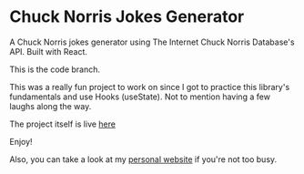 # Chuck Norris Jokes Generator

A Chuck Norris jokes generator using The Internet Chuck Norris Database's API.
Built with React.

This is the code branch.

This was a really fun project to work on since I got to practice this library's fundamentals and use Hooks (useState).
Not to mention having a few laughs along the way.

The project itself is live [here](https://gsus.github.io/chuck-norris-jokes/)

Enjoy!

Also, you can take a look at my [personal website](https://gsus.github.io/) if you're not too busy.
